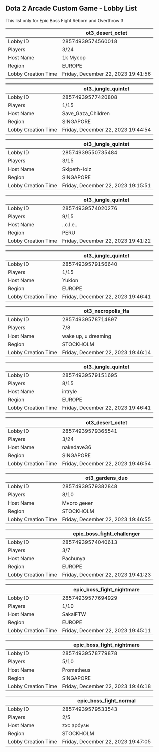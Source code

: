 ## Dota 2 Arcade Custom Game - Lobby List

This list only for Epic Boss Fight Reborn and Overthrow 3

|  | ot3_desert_octet |
| ------ | ------ |
| Lobby ID | 28574939574560018 |
| Players | 3/24 |
| Host Name | 1k Mycop |
| Region | EUROPE |
| Lobby Creation Time | Friday, December 22, 2023 19:41:56 |


|  | ot3_jungle_quintet |
| ------ | ------ |
| Lobby ID | 28574939577420808 |
| Players | 1/15 |
| Host Name | Save_Gaza_Children |
| Region | SINGAPORE |
| Lobby Creation Time | Friday, December 22, 2023 19:44:54 |


|  | ot3_jungle_quintet |
| ------ | ------ |
| Lobby ID | 28574939550735484 |
| Players | 3/15 |
| Host Name | Skipeth-lolz |
| Region | SINGAPORE |
| Lobby Creation Time | Friday, December 22, 2023 19:15:51 |


|  | ot3_jungle_quintet |
| ------ | ------ |
| Lobby ID | 28574939574020276 |
| Players | 9/15 |
| Host Name | ..c.I.e.. |
| Region | PERU |
| Lobby Creation Time | Friday, December 22, 2023 19:41:22 |


|  | ot3_jungle_quintet |
| ------ | ------ |
| Lobby ID | 28574939579156640 |
| Players | 1/15 |
| Host Name | Yukion |
| Region | EUROPE |
| Lobby Creation Time | Friday, December 22, 2023 19:46:41 |


|  | ot3_necropolis_ffa |
| ------ | ------ |
| Lobby ID | 28574939578714897 |
| Players | 7/8 |
| Host Name | wake up, u dreaming |
| Region | STOCKHOLM |
| Lobby Creation Time | Friday, December 22, 2023 19:46:14 |


|  | ot3_jungle_quintet |
| ------ | ------ |
| Lobby ID | 28574939579151695 |
| Players | 8/15 |
| Host Name | intryle |
| Region | EUROPE |
| Lobby Creation Time | Friday, December 22, 2023 19:46:41 |


|  | ot3_desert_octet |
| ------ | ------ |
| Lobby ID | 28574939579365541 |
| Players | 3/24 |
| Host Name | nakedave36 |
| Region | SINGAPORE |
| Lobby Creation Time | Friday, December 22, 2023 19:46:54 |


|  | ot3_gardens_duo |
| ------ | ------ |
| Lobby ID | 28574939579382848 |
| Players | 8/10 |
| Host Name | Много денег |
| Region | STOCKHOLM |
| Lobby Creation Time | Friday, December 22, 2023 19:46:55 |


|  | epic_boss_fight_challenger |
| ------ | ------ |
| Lobby ID | 28574939574040613 |
| Players | 3/7 |
| Host Name | Pachunya |
| Region | EUROPE |
| Lobby Creation Time | Friday, December 22, 2023 19:41:23 |


|  | epic_boss_fight_nightmare |
| ------ | ------ |
| Lobby ID | 28574939577694929 |
| Players | 1/10 |
| Host Name | SakalFTW |
| Region | EUROPE |
| Lobby Creation Time | Friday, December 22, 2023 19:45:11 |


|  | epic_boss_fight_nightmare |
| ------ | ------ |
| Lobby ID | 28574939578779878 |
| Players | 5/10 |
| Host Name | Prometheus |
| Region | SINGAPORE |
| Lobby Creation Time | Friday, December 22, 2023 19:46:18 |


|  | epic_boss_fight_normal |
| ------ | ------ |
| Lobby ID | 28574939579533543 |
| Players | 2/5 |
| Host Name | zxc арбузы |
| Region | STOCKHOLM |
| Lobby Creation Time | Friday, December 22, 2023 19:47:05 |


